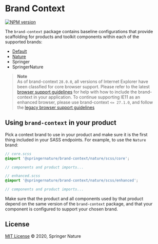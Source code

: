 # Brand Context

[![NPM version][badge-npm]][info-npm]

The `brand-context` package contains baseline configurations that provide scaffolding for products and toolkit components within each of the supported brands:

- [Default](./default/README.md)
- [Nature](./nature/README.md)
- Springer
- SpringerNature

> **Note**  
> As of brand-context `28.0.0`, all versions of Internet Explorer have been classfied for core browser support. Please refer to the latest [browser support guidelines](https://github.com/springernature/frontend-playbook/blob/main/practices/graded-browser-support.md) for help with how to include the brand-context in your application. To continue supporting IE11 as an enhanced browser, please use brand-context `<= 27.1.0`, and follow the [legacy browser support guidelines](https://github.com/springernature/frontend-playbook/blob/8b9df1bd729f0e737f33399238c1199a40034f30/practices/graded-browser-support.md)

## Using `brand-context` in your product

Pick a context brand to use in your product and make sure it is the first thing included in your SASS endpoints. For example, to use the `Nature` brand:


```scss
// core.scss
@import '@springernature/brand-context/nature/scss/core';

// components and product imports...
```

```scss
// enhanced.scss
@import '@springernature/brand-context/nature/scss/enhanced';

// components and product imports...
```

Make sure that the product and all components used by that product depend on the same version of the `brand-context` package, and that your component is configured to support your chosen brand.

## License

[MIT License][info-license] &copy; 2020, Springer Nature

[info-license]: https://github.com/springernature/frontend-nature-toolkit/blob/master/LICENCE
[info-npm]: https://www.npmjs.com/package/@springernature/brand-context
[badge-npm]: https://img.shields.io/npm/v/@springernature/brand-context.svg
